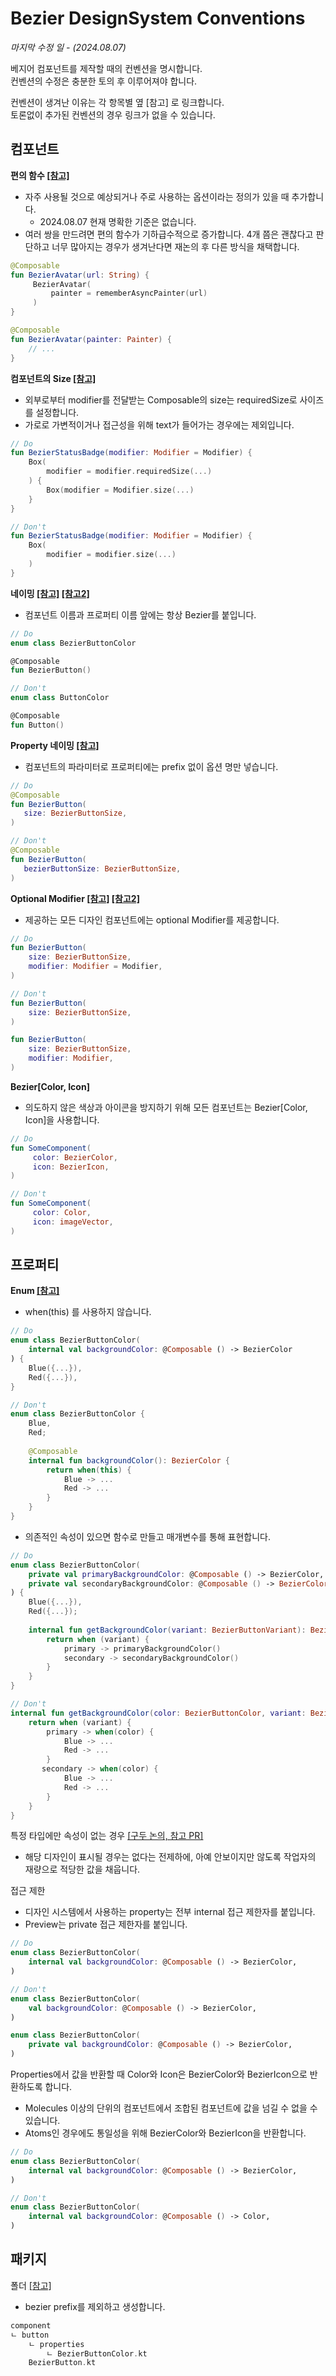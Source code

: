 # Bezier DesignSystem Conventions

_마지막 수정 일 - (2024.08.07)_

베지어 컴포넌트를 제작할 때의 컨벤션을 명시합니다.<br>
컨벤션의 수정은 충분한 토의 후 이루어져야 합니다.

컨벤션이 생겨난 이유는 각 항목별 옆 [참고] 로 링크합니다.<br>
토론없이 추가된 컨벤션의 경우 링크가 없을 수 있습니다.

## 컴포넌트

**편의 함수 [[참고]](https://github.com/channel-io/bezier-compose/pull/43#discussion_r1706514577)**

- 자주 사용될 것으로 예상되거나 주로 사용하는 옵션이라는 정의가 있을 때 추가합니다.
    - 2024.08.07 현재 명확한 기준은 없습니다.
- 여러 쌍을 만드려면 편의 함수가 기하급수적으로 증가합니다. 4개 쯤은 괜찮다고 판단하고
  너무 많아지는 경우가 생겨난다면 재논의 후 다른 방식을 채택합니다.

```kotlin
@Composable
fun BezierAvatar(url: String) {
     BezierAvatar(
         painter = rememberAsyncPainter(url)
     )
}

@Composable
fun BezierAvatar(painter: Painter) {
    // ...
}
```

**컴포넌트의 Size [[참고]](https://github.com/channel-io/bezier-compose/pull/42#discussion_r1699412100)**

- 외부로부터 modifier를 전달받는 Composable의 size는 requiredSize로 사이즈를 설정합니다.
- 가로로 가변적이거나 접근성을 위해 text가 들어가는 경우에는 제외입니다.

```kotlin
// Do
fun BezierStatusBadge(modifier: Modifier = Modifier) {
    Box(
        modifier = modifier.requiredSize(...)
    ) {
        Box(modifier = Modifier.size(...)
    }
}

// Don't
fun BezierStatusBadge(modifier: Modifier = Modifier) {
    Box(
        modifier = modifier.size(...)
    )
}
```

**네이밍 [[참고]](https://desk.channel.io/root/threads/groups/(Unit)Mobile디자인시스템-331277/664d9da776dbf8caf231/664da68b72f65d0db7b2) [[참고2]](https://desk.channel.io/root/groups/(Unit)Mobile디자인시스템-331277/66542f16c1c099455ee6)**

- 컴포넌트 이름과 프로퍼티 이름 앞에는 항상 Bezier를 붙입니다.

```kotlin
// Do
enum class BezierButtonColor

@Composable
fun BezierButton()

// Don't
enum class ButtonColor

@Composable
fun Button()
```

**Property 네이밍 [[참고]](https://github.com/channel-io/bezier-compose/pull/42#discussion_r1698643383)**

- 컴포넌트의 파라미터로 프로퍼티에는 prefix 없이 옵션 명만 넣습니다.

```kotlin
// Do
@Composable
fun BezierButton(
   size: BezierButtonSize,
)

// Don't
@Composable
fun BezierButton(
   bezierButtonSize: BezierButtonSize,
)
```

**Optional Modifier [[참고]](https://github.com/channel-io/bezier-compose/pull/42#discussion_r1699368350) [[참고2]](https://github.com/androidx/androidx/blob/androidx-main/compose/docs/compose-component-api-guidelines.md#modifier-parameter)**

- 제공하는 모든 디자인 컴포넌트에는 optional Modifier를 제공합니다.

```kotlin
// Do
fun BezierButton(
    size: BezierButtonSize,
    modifier: Modifier = Modifier,
)

// Don't
fun BezierButton(
    size: BezierButtonSize,
)

fun BezierButton(
    size: BezierButtonSize,
    modifier: Modifier,
)
```

**Bezier[Color, Icon]**

- 의도하지 않은 색상과 아이콘을 방지하기 위해 모든 컴포넌트는 Bezier[Color, Icon]을 사용합니다.

```kotlin
// Do
fun SomeComponent(
     color: BezierColor,
     icon: BezierIcon,
)

// Don't
fun SomeComponent(
     color: Color,
     icon: imageVector,
)
```

## 프로퍼티

**Enum [[참고]](https://github.com/channel-io/bezier-compose/pull/16#discussion_r1680534727)**

- when(this) 를 사용하지 않습니다.

```kotlin
// Do
enum class BezierButtonColor(
    internal val backgroundColor: @Composable () -> BezierColor
) {
    Blue({...}),
    Red({...}),
}

// Don't
enum class BezierButtonColor {
    Blue,
    Red;
    
    @Composable
    internal fun backgroundColor(): BezierColor {
        return when(this) {
            Blue -> ...
            Red -> ...
        }
    }
}
```

- 의존적인 속성이 있으면 함수로 만들고 매개변수를 통해 표현합니다.

```kotlin
// Do
enum class BezierButtonColor(
    private val primaryBackgroundColor: @Composable () -> BezierColor,
    private val secondaryBackgroundColor: @Composable () -> BezierColor,
) {
    Blue({...}),
    Red({...});
    
    internal fun getBackgroundColor(variant: BezierButtonVariant): BezierColor {
        return when (variant) {
            primary -> primaryBackgroundColor()
            secondary -> secondaryBackgroundColor()
        }
    }
}

// Don't
internal fun getBackgroundColor(color: BezierButtonColor, variant: BezierButtonVariant): BezierColor {
    return when (variant) {
        primary -> when(color) {
            Blue -> ...
            Red -> ...
        }
       secondary -> when(color) {
            Blue -> ...
            Red -> ...
        }
    }
}
```

특정 타입에만 속성이 없는 경우 [[구두 논의, 참고 PR]](https://github.com/channel-io/bezier-compose/pull/47)

- 해당 디자인이 표시될 경우는 없다는 전제하에, 아예 안보이지만 않도록 작업자의 재량으로 적당한 값을 채웁니다.

접근 제한

- 디자인 시스템에서 사용하는 property는 전부 internal 접근 제한자를 붙입니다.
- Preview는 private 접근 제한자를 붙입니다.

```kotlin
// Do
enum class BezierButtonColor(
    internal val backgroundColor: @Composable () -> BezierColor,
)

// Don't
enum class BezierButtonColor(
    val backgroundColor: @Composable () -> BezierColor,
)

enum class BezierButtonColor(
    private val backgroundColor: @Composable () -> BezierColor,
)
```

Properties에서 값을 반환할 때 Color와 Icon은 BezierColor와 BezierIcon으로 반환하도록 합니다.

- Molecules 이상의 단위의 컴포넌트에서 조합된 컴포넌트에 값을 넘길 수 없을 수 있습니다.
- Atoms인 경우에도 통일성을 위해 BezierColor와 BezierIcon을 반환합니다.

```kotlin
// Do
enum class BezierButtonColor(
    internal val backgroundColor: @Composable () -> BezierColor,
)

// Don't
enum class BezierButtonColor(
    internal val backgroundColor: @Composable () -> Color,
)
```

## 패키지

폴더 [[참고]](https://github.com/channel-io/bezier-compose/pull/16#issuecomment-2222027811)

- bezier prefix를 제외하고 생성합니다.

```kotlin
component
ㄴ button
    ㄴ properties
        ㄴ BezierButtonColor.kt
    BezierButton.kt
```
